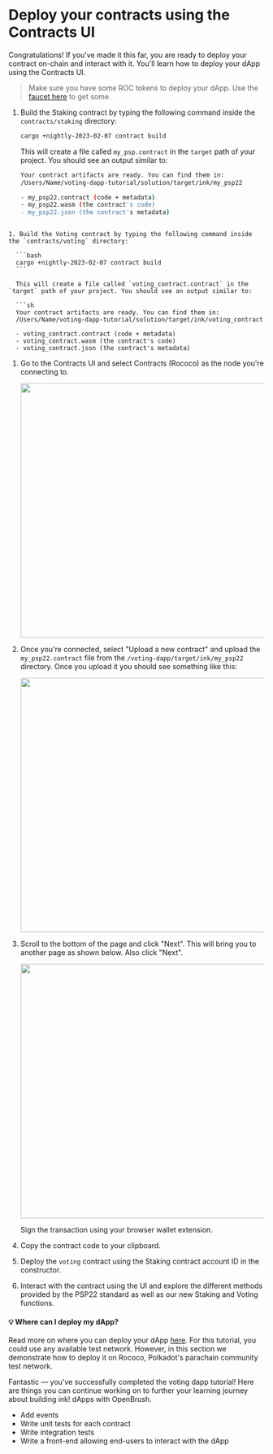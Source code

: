 # Deploy your contracts using the Contracts UI

Congratulations! If you've made it this far, you are ready to deploy your contract on-chain and interact with it.
You'll learn how to deploy your dApp using the Contracts UI.

> Make sure you have some ROC tokens to deploy your dApp. Use the [faucet here](https://parity.link/4e43J) to get some.

1. Build the Staking contract by typing the following command inside the `contracts/staking` directory:
    
    ```bash
    cargo +nightly-2023-02-07 contract build
    ```

    This will create a file called `my_psp.contract` in the `target` path of your project. You should see an output similar to:
    
    ```sh
    Your contract artifacts are ready. You can find them in:
    /Users/Name/voting-dapp-tutorial/solution/target/ink/my_psp22

    - my_psp22.contract (code + metadata)
    - my_psp22.wasm (the contract's code)
    - my_psp22.json (the contract's metadata)
  ```

  1. Build the Voting contract by typing the following command inside the `contracts/voting` directory:
    
    ```bash
    cargo +nightly-2023-02-07 contract build
    ```

    This will create a file called `voting_contract.contract` in the `target` path of your project. You should see an output similar to:
    
    ```sh
    Your contract artifacts are ready. You can find them in:
    /Users/Name/voting-dapp-tutorial/solution/target/ink/voting_contract

    - voting_contract.contract (code + metadata)
    - voting_contract.wasm (the contract's code)
    - voting_contract.json (the contract's metadata)
  ```

1. Go to the Contracts UI and select Contracts (Rococo) as the node you're connecting to.

    <img src="../assets/contracts-ui-1.png" width="500">

1. Once you're connected, select "Upload a new contract" and upload the `my_psp22.contract` file from the `/voting-dapp/target/ink/my_psp22` directory. Once you upload it you should see something like this:

    <img src="../assets/contracts-ui-2.png" width="500">

1. Scroll to the bottom of the page and click "Next". This will bring you to another page as shown below. Also click "Next".

    <img src="../assets/contracts-ui-3.png" width="500">

    Sign the transaction using your browser wallet extension.

1. Copy the contract code to your clipboard.

1. Deploy the `voting` contract using the Staking contract account ID in the constructor.

1. Interact with the contract using the UI and explore the different methods provided by the PSP22 standard as well as our new Staking and Voting functions.

<!-- slide:break -->

<!-- tabs:start -->

#### **💡 Where can I deploy my dApp?**

Read more on where you can deploy your dApp [here](https://use.ink/#where-can-i-deploy-ink-contracts). For this tutorial, you could use any available test network. However, in this section we demonstrate how to deploy it on Rococo, Polkadot's parachain community test network.

<!-- tabs:end -->

Fantastic — you've successfully completed the voting dapp tutorial! Here are things you can continue working on to further your learning journey about building ink! dApps with OpenBrush.

* Add events
* Write unit tests for each contract
* Write integration tests
* Write a front-end allowing end-users to interact with the dApp